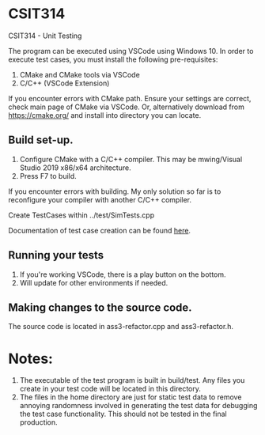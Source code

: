 # CSIT314
CSIT314 - Unit Testing

The program can be executed using VSCode using Windows 10.
In order to execute test cases, you must install the following pre-requisites:

1. CMake and CMake tools via VSCode
2. C/C++ (VSCode Extension)

If you encounter errors with CMake path. Ensure your settings are correct, check main page of CMake via VSCode. 
Or, alternatively download from https://cmake.org/ and install into directory you can locate.

## Build set-up.

1. Configure CMake with a C/C++ compiler. This may be mwing/Visual Studio 2019 x86/x64 architecture.
2. Press F7 to build.

If you encounter errors with building. My only solution so far is to reconfigure your compiler with another C/C++ compiler.

Create TestCases within ../test/SimTests.cpp

Documentation of test case creation can be found [here](https://google.github.io/googletest/).


## Running your tests
1. If you're working VSCode, there is a play button on the bottom.
2. Will update for other environments if needed.

## Making changes to the source code.
The source code is located in ass3-refactor.cpp and ass3-refactor.h.

# Notes:
1. The executable of the test program is built in build/test. Any files you create in your test code will be located in this directory.
2. The files in the home directory are just for static test data to remove annoying randomness involved in generating the test data for debugging the test case functionality. This should not be tested in the final production.
